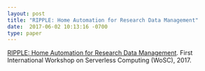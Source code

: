 ```yaml
---
layout: post
title: "RIPPLE: Home Automation for Research Data Management"
date:  2017-06-02 10:13:16 -0700
type: paper
---
```

[RIPPLE: Home Automation for Research Data Management](https://www.researchgate.net/publication/317333251_RIPPLE_Home_Automation_for_Research_Data_Management). First International Workshop on Serverless Computing (WoSC), 2017.